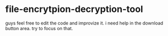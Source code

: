 # file-encrytpion-decryption-tool
guys feel free to edit the code and improvize it. i need help in the download button area. try to focus on that.
